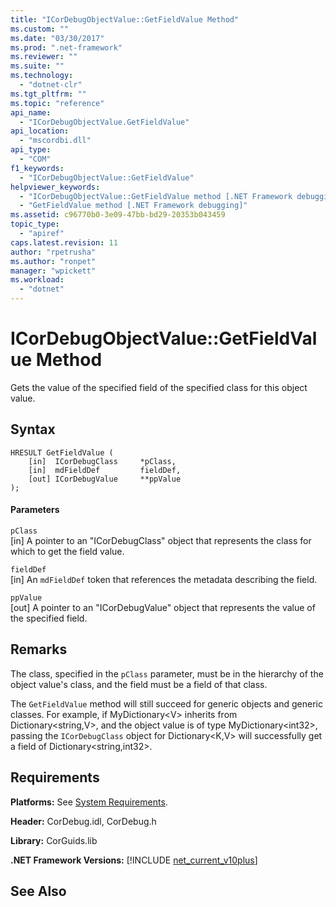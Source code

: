 ```yaml
---
title: "ICorDebugObjectValue::GetFieldValue Method"
ms.custom: ""
ms.date: "03/30/2017"
ms.prod: ".net-framework"
ms.reviewer: ""
ms.suite: ""
ms.technology: 
  - "dotnet-clr"
ms.tgt_pltfrm: ""
ms.topic: "reference"
api_name: 
  - "ICorDebugObjectValue.GetFieldValue"
api_location: 
  - "mscordbi.dll"
api_type: 
  - "COM"
f1_keywords: 
  - "ICorDebugObjectValue::GetFieldValue"
helpviewer_keywords: 
  - "ICorDebugObjectValue::GetFieldValue method [.NET Framework debugging]"
  - "GetFieldValue method [.NET Framework debugging]"
ms.assetid: c96770b0-3e09-47bb-bd29-20353b043459
topic_type: 
  - "apiref"
caps.latest.revision: 11
author: "rpetrusha"
ms.author: "ronpet"
manager: "wpickett"
ms.workload: 
  - "dotnet"
---
```

# ICorDebugObjectValue::GetFieldValue Method
Gets the value of the specified field of the specified class for this object value.  
  
## Syntax  
  
```  
HRESULT GetFieldValue (  
    [in]  ICorDebugClass     *pClass,  
    [in]  mdFieldDef         fieldDef,  
    [out] ICorDebugValue     **ppValue  
);  
```  
  
#### Parameters  
 `pClass`  
 [in] A pointer to an "ICorDebugClass" object that represents the class for which to get the field value.  
  
 `fieldDef`  
 [in] An `mdFieldDef` token that references the metadata describing the field.  
  
 `ppValue`  
 [out] A pointer to an "ICorDebugValue" object that represents the value of the specified field.  
  
## Remarks  
 The class, specified in the `pClass` parameter, must be in the hierarchy of the object value's class, and the field must be a field of that class.  
  
 The `GetFieldValue` method will still succeed for generic objects and generic classes. For example, if MyDictionary\<V> inherits from Dictionary\<string,V>, and the object value is of type MyDictionary\<int32>, passing the `ICorDebugClass` object for Dictionary\<K,V> will successfully get a field of Dictionary\<string,int32>.  
  
## Requirements  
 **Platforms:** See [System Requirements](../../../../docs/framework/get-started/system-requirements.md).  
  
 **Header:** CorDebug.idl, CorDebug.h  
  
 **Library:** CorGuids.lib  
  
 **.NET Framework Versions:** [!INCLUDE [net_current_v10plus](../../../../includes/net-current-v10plus-md.md)]  
  
## See Also  
    
 
